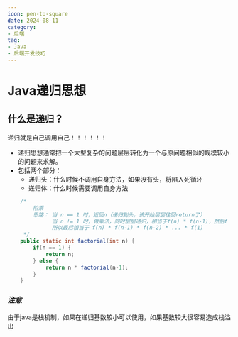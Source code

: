 ```yaml
---
icon: pen-to-square
date: 2024-08-11
category:
- 后端
tag:
- Java
- 后端开发技巧
---
```

# Java递归思想
## 什么是递归？
递归就是自己调用自己！！！！！！
* 递归思想通常把一个大型复杂的问题层层转化为一个与原问题相似的规模较小的问题来求解。
* 包括两个部分：
   * 递归头：什么时候不调用自身方法，如果没有头，将陷入死循环
   * 递归体：什么时候需要调用自身方法

```java
    /*
        阶乘
        思路： 当 n == 1 时，返回n（递归到头，该开始层层往回return了）
              当 n != 1 时，做乘法，同时层层递归，相当于f(n) * f(n-1)，然后f（n-1）里面是f(n-1) * f(n-2)
              所以最后相当于 f(n) * f(n-1) * f(n-2) * ... * f(1)
     */
    public static int factorial(int n) {
        if(n == 1) {
            return n;
        } else {
            return n * factorial(n-1);
        }
    }
```

### *注意*

由于java是栈机制，如果在递归基数较小可以使用，如果基数较大很容易造成栈溢出
